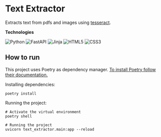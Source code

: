 # Text Extractor

Extracts text from pdfs and images using [tesseract](https://pypi.org/project/pytesseract/).

**Technologies**

![Python](https://img.shields.io/badge/python-3670A0?style=for-the-badge&logo=python&logoColor=ffdd54)
![FastAPI](https://img.shields.io/badge/FastAPI-005571?style=for-the-badge&logo=fastapi)
![Jinja](https://img.shields.io/badge/jinja-white.svg?style=for-the-badge&logo=jinja&logoColor=black)
![HTML5](https://img.shields.io/badge/html5-%23E34F26.svg?style=for-the-badge&logo=html5&logoColor=white)
![CSS3](https://img.shields.io/badge/css3-%231572B6.svg?style=for-the-badge&logo=css3&logoColor=white)


## How to run

This project uses Poetry as dependency manager. [To install Poetry follow their documentation.](https://python-poetry.org/docs/)

Installing dependencies:

```shell
poetry install
```

Running the project:


```shell
# Activate the virtual environment
poetry shell

# Running the project
uvicorn text_extractor.main:app --reload
```
